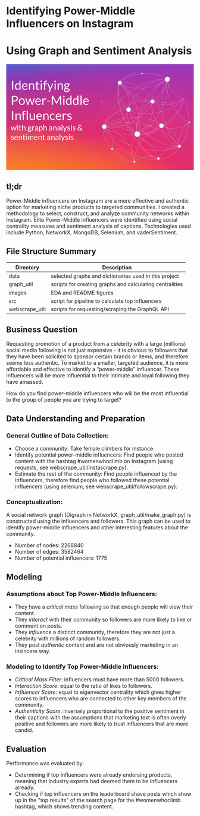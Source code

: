 # Identifying Power-Middle Influencers on Instagram
# Using Graph and Sentiment Analysis


![Title](images/Title_woname.png)


## tl;dr
Power-Middle influencers on Instagram are a more effective and authentic option for marketing niche products to targeted communities. I created a methodology to select, construct, and analyze community networks within Instagram. Elite Power-Middle influencers were identified using social centrality measures and sentiment analysis of captions. Technologies used include Python, NetworkX, MongoDB, Selenium, and vaderSentiment.

## File Structure Summary
Directory | Description
------------ | -------------
data | selected graphs and dictionaries used in this project
graph_util | scripts for creating graphs and calculating centralities
images | EDA and README figures
src | script for pipeline to calculate top influencers
webscrape_util | scripts for requesting/scraping the GraphQL API


## Business Question

Requesting promotion of a product from a celebrity with a large (millions) social media following is not just expensive - it is obvious to followers that they have been solicited to sponsor certain brands or items, and therefore seems less authentic. To market to a smaller, targeted audience, it is more affordable and effective to identify a “power-middle” influencer. These influencers will be more influential to their intimate and loyal following they have amassed.

How do you find power-middle influencers who will be the most influential to the group of people you are trying to target?

## Data Understanding and Preparation

### General Outline of Data Collection:
 - Choose a community: Take female climbers for instance.
 - Identify potential power-middle influencers: Find people who posted content with the hashtag #womenwhoclimb on Instagram (using requests, see webscrape_util/instascrape.py).
 - Estimate the rest of the community: Find people influenced by the influencers, therefore find people who followed these potential influencers (using selenium, see webscrape_util/followscrape.py).

### Conceptualization:
A social network graph (Digraph in NetworkX, graph_util/make_graph.py) is constructed using the influencers and followers. This graph can be used to identify power-middle influencers and other interesting features about the community.
* Number of nodes: 2268840
* Number of edges: 3582464
* Number of potential influencers: 1775

## Modeling

### Assumptions about Top Power-Middle Influencers:
- They have a *critical mass* following so that enough people will view their content.
- They *interact* with their community so followers are more likely to like or comment on posts.
- They *influence* a distinct community, therefore they are not just a celebrity with millions of random followers.
- They post *authentic* content and are not obviously marketing in an insincere way.

### Modeling to Identify Top Power-Middle Influencers:
- *Critical Mass Filter*: influencers must have more than 5000 followers.
- *Interaction Score*: equal to the ratio of likes to followers.
- *Influencer Score*: equal to eigenvector centrality which gives higher scores to influencers who are connected to other key members of the community.
- *Authenticity Score*: inversely proportional to the positive sentiment in their captions with the assumptions that marketing text is often overly positive and followers are more likely to trust influencers that are more candid.

## Evaluation
Performance was evaluated by:
- Determining if top influencers were already endorsing products, meaning that industry experts had deemed them to be influencers already.
- Checking if top influencers on the leaderboard shave posts which show up in the "top results" of the search page for the #womenwhoclimb hashtag, which shows trending content.
